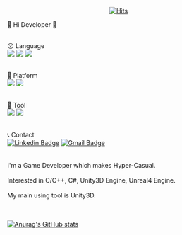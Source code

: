 <div align=center>
  
[![Hits](https://hits.seeyoufarm.com/api/count/incr/badge.svg?url=https%3A%2F%2Fgithub.com%2FJpot777&count_bg=%2326BA30&title_bg=%23000000&icon=&icon_color=%23E7E7E7&title=Dev&edge_flat=false)](https://hits.seeyoufarm.com)
  
</div>
  
👋 Hi Developer 👋
<br><br>

😮 Language
<br>
<img src="https://img.shields.io/badge/C-A8B9CC?style=flat-square&logo=C&logoColor=white"/>
<img src="https://img.shields.io/badge/C++-00599C?style=flat-square&logo=C%2B%2B&logoColor=white"/>
<img src="https://img.shields.io/badge/C%23-239120?style=flat-square&logo=C Sharp&logoColor=white"/>
<br><br>

🧐 Platform
<br>
<img src="https://img.shields.io/badge/Android-3DDC84?style=flat-square&logo=Android&logoColor=white"/>
<t>
<img src="https://img.shields.io/badge/ios-000000?style=flat-square&logo=ios&logoColor=white"/>
<br><br>
  
🥸 Tool
<br>
<img src="https://img.shields.io/badge/Unity-000000?style=flat-square&logo=Unity&logoColor=white"/>
<t>
<img src="https://img.shields.io/badge/Unreal-0E1128?style=flat-square&logo=Unreal&logoColor=white"/>
<br><br>
  
📞 Contact
<br>
[![Linkedin Badge](https://img.shields.io/badge/-LinkedIn-blue?style=flat-square&logo=Linkedin&logoColor=white&link=https://www.linkedin.com/in/youngmin-choi-bs-2405b6208/)](https://www.linkedin.com/in/youngmin-choi-bs-2405b6208/)
</t>
[![Gmail Badge](https://img.shields.io/badge/Gmail-d14836?style=flat-square&logo=Gmail&logoColor=white&link=mailto:psymchoi@gmail.com)](mailto:psymchoi@gmail.com)
<br><br><br>
I'm a Game Developer which makes Hyper-Casual.
<br><br>
Interested in C/C++, C#, Unity3D Engine, Unreal4 Engine.
<br><br>
My main using tool is Unity3D.
<br><br><br>
  
[![Anurag's GitHub stats](https://github.com/Jpot777/Jpot777/blob/Main/README.md.vercel.app/api?username=YMan95&show_icons=true&theme=slateorange)](https://github.com/YMan95/github-readme-stats)


